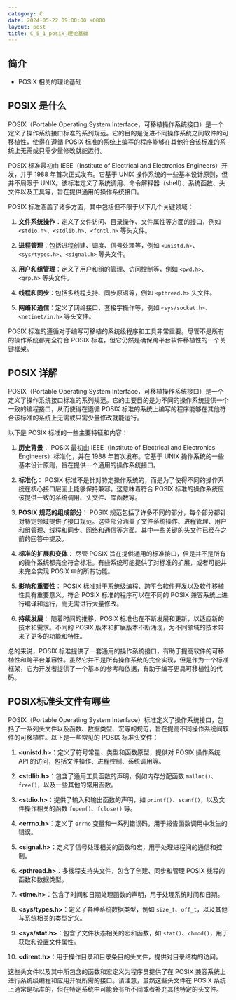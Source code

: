 ```yaml
---
category: C
date: 2024-05-22 09:00:00 +0800
layout: post
title: C_5_1_posix_理论基础
---
```

## 简介

+ POSIX 相关的理论基础

## POSIX 是什么

POSIX（Portable Operating System Interface，可移植操作系统接口）是一个定义了操作系统接口标准的系列规范。它的目的是促进不同操作系统之间软件的可移植性，使得在遵循 POSIX 标准的系统上编写的程序能够在其他符合该标准的系统上无需或只需少量修改就能运行。

POSIX 标准最初由 IEEE（Institute of Electrical and Electronics Engineers）开发，并于 1988 年首次正式发布。它基于 UNIX 操作系统的一些基本设计原则，但并不局限于 UNIX。该标准定义了系统调用、命令解释器（shell）、系统函数、头文件以及工具等，旨在提供通用的操作系统接口。

POSIX 标准涵盖了诸多方面，其中包括但不限于以下几个关键领域：

1. **文件系统操作**：定义了文件访问、目录操作、文件属性等方面的接口，例如 `<stdio.h>`、`<stdlib.h>`、`<fcntl.h>` 等头文件。

2. **进程管理**：包括进程创建、调度、信号处理等，例如 `<unistd.h>`、`<sys/types.h>`、`<signal.h>` 等头文件。

3. **用户和组管理**：定义了用户和组的管理、访问控制等，例如 `<pwd.h>`、`<grp.h>` 等头文件。

4. **线程和同步**：包括多线程支持、同步原语等，例如 `<pthread.h>` 头文件。

5. **网络和通信**：定义了网络接口、套接字操作等，例如 `<sys/socket.h>`、`<netinet/in.h>` 等头文件。

POSIX 标准的遵循对于编写可移植的系统级程序和工具非常重要。尽管不是所有的操作系统都完全符合 POSIX 标准，但它仍然是确保跨平台软件移植性的一个关键框架。

## POSIX 详解

POSIX（Portable Operating System Interface，可移植操作系统接口）是一个定义了操作系统接口标准的系列规范。它的主要目的是为不同的操作系统提供一个一致的编程接口，从而使得在遵循 POSIX 标准的系统上编写的程序能够在其他符合该标准的系统上无需或只需少量修改就能运行。

以下是 POSIX 标准的一些主要特征和内容：

1. **历史背景**：
   POSIX 最初由 IEEE（Institute of Electrical and Electronics Engineers）标准化，并在 1988 年首次发布。它基于 UNIX 操作系统的一些基本设计原则，旨在提供一个通用的操作系统接口。

2. **标准化**：
   POSIX 标准不是针对特定操作系统的，而是为了使得不同的操作系统在核心接口层面上能够保持兼容。这意味着符合 POSIX 标准的操作系统应该提供一致的系统调用、头文件、库函数等。

3. **POSIX 规范的组成部分**：
   POSIX 规范包括了许多不同的部分，每个部分都针对特定领域提供了接口规范。这些部分涵盖了文件系统操作、进程管理、用户和组管理、线程和同步、网络和通信等方面。其中一些关键的头文件已经在之前的回答中提及。

4. **标准的扩展和变体**：
   尽管 POSIX 旨在提供通用的标准接口，但是并不是所有的操作系统都完全符合标准。有些系统可能提供了对标准的扩展，或者可能并未完全实现 POSIX 中的所有功能。

5. **影响和重要性**：
   POSIX 标准对于系统级编程、跨平台软件开发以及软件移植性具有重要意义。符合 POSIX 标准的程序可以在不同的 POSIX 兼容系统上进行编译和运行，而无需进行大量修改。

6. **持续发展**：
   随着时间的推移，POSIX 标准也在不断发展和更新，以适应新的技术和需求。不同的 POSIX 版本和扩展版本不断涌现，为不同领域的技术带来了更多的功能和特性。

总的来说，POSIX 标准提供了一套通用的操作系统接口，有助于提高软件的可移植性和跨平台兼容性。虽然它并不是所有操作系统的完全实现，但是作为一个标准框架，它为开发者提供了一个基本的参考和依据，有助于编写更具可移植性的代码。

## POSIX标准头文件有哪些

POSIX（Portable Operating System Interface）标准定义了操作系统接口，包括了一系列头文件以及函数、数据类型、宏等的规范，旨在提高不同操作系统间软件的可移植性。以下是一些常见的 POSIX 标准头文件：

1. **<unistd.h>**：定义了符号常量、类型和函数原型，提供对 POSIX 操作系统 API 的访问，包括文件操作、进程控制、系统调用等。

2. **<stdlib.h>**：包含了通用工具函数的声明，例如内存分配函数 `malloc()`、`free()`，以及一些其他的常用函数。

3. **<stdio.h>**：提供了输入和输出函数的声明，如 `printf()`、`scanf()`，以及文件操作相关的函数 `fopen()`、`fclose()` 等。

4. **<errno.h>**：定义了 `errno` 变量和一系列错误码，用于报告函数调用中发生的错误。

5. **<signal.h>**：定义了信号处理相关的函数和宏，用于处理进程间的通信和控制。

6. **<pthread.h>**：多线程支持头文件，包含了创建、同步和管理 POSIX 线程的函数和数据类型。

7. **<time.h>**：包含了时间和日期处理函数的声明，用于处理系统时间和日期。

8. **<sys/types.h>**：定义了各种系统数据类型，例如 `size_t`、`off_t`，以及其他与系统相关的类型定义。

9. **<sys/stat.h>**：包含了文件状态相关的宏和函数，如 `stat()`、`chmod()`，用于获取和设置文件属性。

10. **<dirent.h>**：用于操作目录和目录条目的头文件，提供对目录结构的访问。

这些头文件以及其中所包含的函数和宏定义为程序员提供了在 POSIX 兼容系统上进行系统级编程和应用开发所需的接口。请注意，虽然这些头文件在 POSIX 系统上通常是标准的，但在特定系统中可能会有所不同或者补充其他特定的头文件。